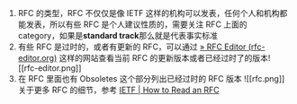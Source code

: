 1. RFC 的类型，RFC 不仅仅是像 IETF 这样的机构可以发表，任何个人和机构都能发表，所以有些 RFC 是个人建议性质的，需要关注 RFC 上面的 category，如果是**standard track**那么就是代表事实标准
2. 有些 RFC 是过时的，或者有更新的 RFC，可以通过 [» RFC Editor (rfc-editor.org)](https://www.rfc-editor.org/) 这样的网站查看当前 RFC 的更新版本或者已经过时了的版本![[rfc-editor.png]]
4. 在 RFC 里面也有 Obsoletes 这个部分列出已经过时的 RFC 版本 ![[rfc.png]] 
关于更多 RFC 的细节，参考 [IETF | How to Read an RFC](https://www.ietf.org/blog/how-read-rfc/)